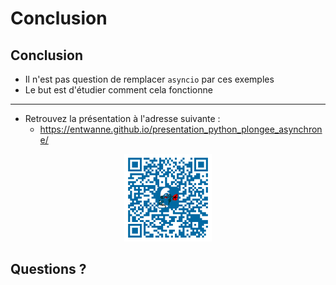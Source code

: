 # Conclusion

## Conclusion

* Il n'est pas question de remplacer `asyncio` par ces exemples
* Le but est d'étudier comment cela fonctionne

--------------------

* Retrouvez la présentation à l'adresse suivante :
    * <https://entwanne.github.io/presentation_python_plongee_asynchrone/>

<center><img src="qrcode.png" style="height: 10em;" /></center>

## Questions ?
